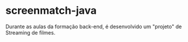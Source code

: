 # screenmatch-java

Durante as aulas da formação back-end, é desenvolvido um "projeto" de Streaming de filmes.